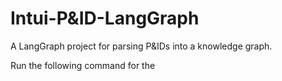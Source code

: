 # Intui-P&ID-LangGraph

A LangGraph project for parsing P&IDs into a knowledge graph.


Run the following command for the 
``` python agent_p_and_id.py 
